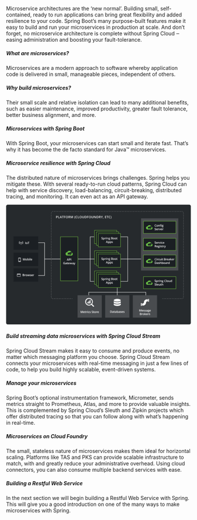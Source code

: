 Microservice architectures are the ‘new normal’. Building small, self-contained, ready to run applications can bring great flexibility and added resilience to your code. Spring Boot’s many purpose-built features make it easy to build and run your microservices in production at scale. And don’t forget, no microservice architecture is complete without Spring Cloud ‒ easing administration and boosting your fault-tolerance.

##### What are microservices?
Microservices are a modern approach to software whereby application code is delivered in small, manageable pieces, independent of others.

##### Why build microservices?
Their small scale and relative isolation can lead to many additional benefits, such as easier maintenance, improved productivity, greater fault tolerance, better business alignment, and more.

##### Microservices with Spring Boot
With Spring Boot, your microservices can start small and iterate fast. That’s why it has become the de facto standard for Java™ microservices.

##### Microservice resilience with Spring Cloud
The distributed nature of microservices brings challenges. Spring helps you mitigate these. With several ready-to-run cloud patterns, Spring Cloud can help with service discovery, load-balancing, circuit-breaking, distributed tracing, and monitoring. It can even act as an API gateway.

![spring-cloud-diagram](./spring-cloud.svg)

##### Build streaming data microservices with Spring Cloud Stream
Spring Cloud Stream makes it easy to consume and produce events, no matter which messaging platform you choose. Spring Cloud Stream connects your microservices with real-time messaging in just a few lines of code, to help you build highly scalable, event-driven systems.

##### Manage your microservices
Spring Boot’s optional instrumentation framework, Micrometer, sends metrics straight to Prometheus, Atlas, and more to provide valuable insights. This is complemented by Spring Cloud’s Sleuth and Zipkin projects which offer distributed tracing so that you can follow along with what’s happening in real-time.

##### Microservices on Cloud Foundry
The small, stateless nature of microservices makes them ideal for horizontal scaling. Platforms like TAS and PKS can provide scalable infrastructure to match, with and greatly reduce your administrative overhead. Using cloud connectors, you can also consume multiple backend services with ease.

##### Building a Restful Web Service

In the next section we will begin building a Restful Web Service with Spring. This will give you a good introduction on one of the many ways to make microservices with Spring.